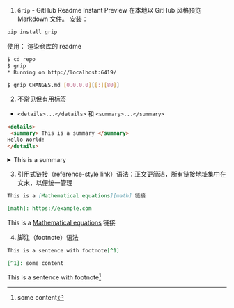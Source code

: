 1. `Grip` - GitHub Readme Instant Preview
在本地以 GitHub 风格预览 Markdown 文件。
安装：
```bash
pip install grip
```

使用：
渲染仓库的 readme
```bash
$ cd repo
$ grip
* Running on http://localhost:6419/
```

```bash
$ grip CHANGES.md [0.0.0.0][[:][80]] 
```


2. 不常见但有用标签
- `<details>...</details>` 和 `<summary>...</summary>`
```markdown
<details>
 <summary> This is a summary </summary>
Hello World!
</details>
```

<details>
 <summary> This is a summary </summary>
 Hello World!
</details>

3. 引用式链接（reference-style link）语法：正文更简洁，所有链接地址集中在文末，以便统一管理
```markdown
This is a [Mathematical equations][math] 链接

[math]: https://example.com
```
This is a [Mathematical equations][math] 链接

[math]: https://example.com

4. 脚注（footnote）语法
```markdown
This is a sentence with footnote[^1]

[^1]: some content
```
This is a sentence with footnote[^1]

[^1]: some content